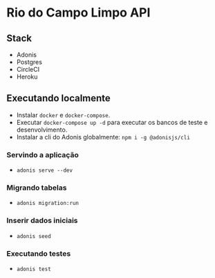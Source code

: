 # Rio do Campo Limpo **API**

## Stack

- Adonis
- Postgres
- CircleCI
- Heroku

## Executando localmente

- Instalar `docker` e `docker-compose`.
- Executar `docker-compose up -d` para executar os bancos de teste e desenvolvimento.
- Instalar a cli do Adonis globalmente: `npm i -g @adonisjs/cli`
  
### Servindo a aplicação

- `adonis serve --dev`

### Migrando tabelas

- `adonis migration:run`

### Inserir dados iniciais

- `adonis seed`

### Executando testes

- `adonis test`
